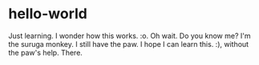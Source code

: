 # hello-world
Just learning.
I wonder how this works. :o.
Oh wait. Do you know me?
I'm the suruga monkey. I still have the paw.
I hope I can learn this. :), without the paw's help. There.
